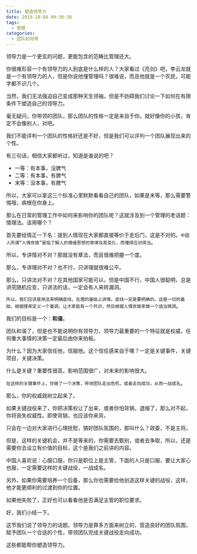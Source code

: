 ```yaml
---
title: 塑造领导力
date: 2019-10-08 09:30:38
tags: 
  - 管理
categories:
  - 团队如何带
---
```


领导力是一个更玄的问题，更能包含的范畴比管理还大。
<!--more-->

你很难形容一个有领导力的人到底是什么样的人？大家看过《亮剑》吧，李云龙就是一个有领导力的人，但是你说他懂管理吗？很难说，而且他就是一个农民，可能字都不识几个。

当然，我们无法强迫自己变成那种天生领袖，但是不妨碍我们讨论一下如何在有限条件下塑造自己的领导力。

毫无疑问，你带领的团队，那么团队的性格一定是来自于你。就好像你的小孩，肯定不会像别人，对吧。

我们不能评判一个团队的性格好还是不好，但是我们可以评判一个团队展现出来的个性。

有三句话，相信大家都听过，知道是谁说的吧？

* 一等：有本事，没脾气
* 二等：有本事，有脾气
* 末等：没本事，有脾气

所以，大家可以拿这三个标准心里默默看看自己的团队，如果是末等，那么需要警惕哦，病根在你身上。

那么在日常的管理工作中如何来影响你的团队呢？这就涉及到一个管理的老话题：情理法。该用哪个？

首先要给情正一下名：提到人情现在大家都直接等价于走后门，这是不对的。`中国人所谓“人情世故”是指了解人的情绪思想的常律及其变化，而懂得应对得当`。

所以，专讲情对不对？那就没有章法，而且很难把握一个度。

那么，专讲理对不对？也不行，只讲理就很难公平。

那么，只讲法对不对？在其他国家可能可以，但是中国不行，中国人很聪明，总是讲究随机应变，只讲法的话，一定会有人来转漏洞。

`所以，我们应该是用法来明确底线，在理的基础上讲情。底线一定是要明确的，这是一切的基础，根据理来定义一个基调，让大家能有一个共识，然后根据人情世故来做一个适当微调`。

我们的目标是一个：**和谐**。

团队和谐了，但是也不能说明你有领导力，领导力最重要的一个特征就是权威，任何重大事情的决策一定最后由你来拍板。

为什么？因为大家信任他，信服他。这个信任感来自于哪？一定是关键事件，关键项目，关键决策。

什么是关键？重要性很高，影响范围很广，对未来的影响很大。

`在这样的关键事件上，你做了一个决策，带领团队走出危机，或者走向成功，从而一战成名`。

那么，你的权威就树立起来了。

如果关键战役来了，你把决策权让了出来，或者你怕背锅，退缩了，那么对不起，你将丧失权威性。即使背锅，也应该你来背。

只会在一边对大家进行心理抚慰，搞好团队氛围的，那叫什么？政委，不是主将。

但是，这样的关键机会，并不是等来的，你需要去甄别，或者去争取，所以，还是需要你去设立有价值的目标，这个是我们之前讲的内容。

中国人喜欢说：心服口服，你只是职位上是主管，下面的人只是口服，要让大家心也服，一定需要这样的关键战役，一战成名。

另外，如果你需要培养一个后备，那么你也需要给他创造这样关键的战役，这样，他才能更顺利的过渡到你的位置。

如果他失败了，正好也可以看看他是否满足主管的职位要求。

好，我们小结一下。

这节我们说了领导力的话题。领导力是靠多方面来树立的，营造良好的团队氛围，赋予团队一个合适的个性，带领团队完成关键战役走向成功。

这些都能帮你塑造领导力。